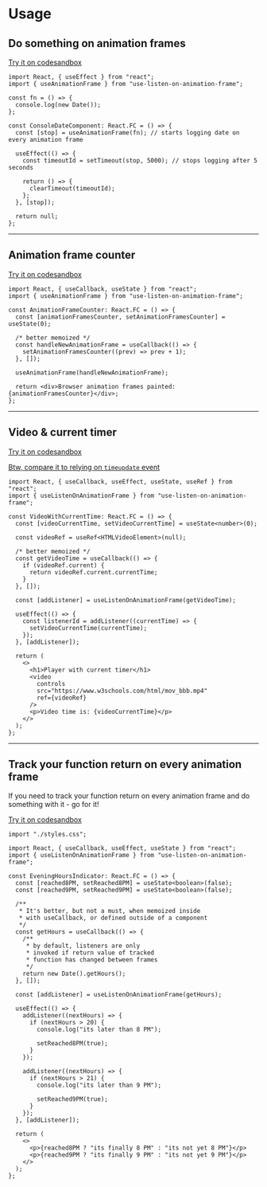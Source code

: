 # Usage

## Do something on animation frames

[Try it on codesandbox](https://codesandbox.io/s/console-date-on-animation-frame-z7xof4)

```tsx
import React, { useEffect } from "react";
import { useAnimationFrame } from "use-listen-on-animation-frame";

const fn = () => {
  console.log(new Date());
};

const ConsoleDateComponent: React.FC = () => {
  const [stop] = useAnimationFrame(fn); // starts logging date on every animation frame

  useEffect(() => {
    const timeoutId = setTimeout(stop, 5000); // stops logging after 5 seconds

    return () => {
      clearTimeout(timeoutId);
    };
  }, [stop]);

  return null;
};
```

---

## Animation frame counter

[Try it on codesandbox](https://codesandbox.io/s/animation-frame-counter-00pfwo)

```tsx
import React, { useCallback, useState } from "react";
import { useAnimationFrame } from "use-listen-on-animation-frame";

const AnimationFrameCounter: React.FC = () => {
  const [animationFramesCounter, setAnimationFramesCounter] = useState(0);

  /* better memoized */
  const handleNewAnimationFrame = useCallback(() => {
    setAnimationFramesCounter((prev) => prev + 1);
  }, []);

  useAnimationFrame(handleNewAnimationFrame);

  return <div>Browser animation frames painted: {animationFramesCounter}</div>;
};
```

---

## Video & current timer

[Try it on codesandbox](https://codesandbox.io/s/player-current-time-3yy31o)

[Btw, compare it to relying on `timeupdate` event](https://codesandbox.io/s/hooks-vs-timeupdate-g6zqgl)

```tsx
import React, { useCallback, useEffect, useState, useRef } from "react";
import { useListenOnAnimationFrame } from "use-listen-on-animation-frame";

const VideoWithCurrentTime: React.FC = () => {
  const [videoCurrentTime, setVideoCurrentTime] = useState<number>(0);

  const videoRef = useRef<HTMLVideoElement>(null);

  /* better memoized */
  const getVideoTime = useCallback(() => {
    if (videoRef.current) {
      return videoRef.current.currentTime;
    }
  }, []);

  const [addListener] = useListenOnAnimationFrame(getVideoTime);

  useEffect(() => {
    const listenerId = addListener((currentTime) => {
      setVideoCurrentTime(currentTime);
    });
  }, [addListener]);

  return (
    <>
      <h1>Player with current timer</h1>
      <video
        controls
        src="https://www.w3schools.com/html/mov_bbb.mp4"
        ref={videoRef}
      />
      <p>Video time is: {videoCurrentTime}</p>
    </>
  );
};
```

---

## Track your function return on every animation frame

If you need to track your function return on every animation frame and do something with it - go for it!

[Try it on codesandbox](https://codesandbox.io/s/evening-hours-indicator-pwp3wv)

```tsx
import "./styles.css";

import React, { useCallback, useEffect, useState } from "react";
import { useListenOnAnimationFrame } from "use-listen-on-animation-frame";

const EveningHoursIndicator: React.FC = () => {
  const [reached8PM, setReached8PM] = useState<boolean>(false);
  const [reached9PM, setReached9PM] = useState<boolean>(false);

  /**
   * It's better, but not a must, when memoized inside
   * with useCallback, or defined outside of a component
   */
  const getHours = useCallback(() => {
    /**
     * by default, listeners are only
     * invoked if return value of tracked
     * function has changed between frames
     */
    return new Date().getHours();
  }, []);

  const [addListener] = useListenOnAnimationFrame(getHours);

  useEffect(() => {
    addListener((nextHours) => {
      if (nextHours > 20) {
        console.log("its later than 8 PM");

        setReached8PM(true);
      }
    });

    addListener((nextHours) => {
      if (nextHours > 21) {
        console.log("its later than 9 PM");

        setReached9PM(true);
      }
    });
  }, [addListener]);

  return (
    <>
      <p>{reached8PM ? "its finally 8 PM" : "its not yet 8 PM"}</p>
      <p>{reached9PM ? "its finally 9 PM" : "its not yet 9 PM"}</p>
    </>
  );
};
```
